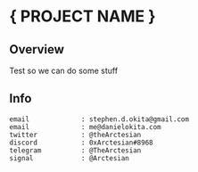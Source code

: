 # { PROJECT NAME } 

## Overview 

Test so we can do some stuff


## Info

```
email             : stephen.d.okita@gmail.com
email             : me@danielokita.com
twitter           : @theArctesian
discord           : 0xArctesian#8968
telegram          : @TheArctesian
signal            : @Arctesian
```
